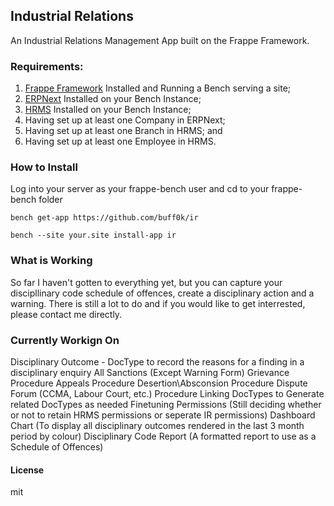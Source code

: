 ## Industrial Relations

An Industrial Relations Management App built on the Frappe Framework.

### Requirements:

1. [Frappe Framework](https://github.com/frappe/frappe) Installed and Running a Bench serving a site;
2. [ERPNext](https://github.com/frappe/erpnext) Installed on your Bench Instance;
3. [HRMS](https://github.com/frappe/hrms) Installed on your Bench Instance;
4. Having set up at least one Company in ERPNext;
5. Having set up at least one Branch in HRMS; and
6. Having set up at least one Employee in HRMS.

### How to Install

Log into your server as your frappe-bench user and cd to your frappe-bench folder

````
bench get-app https://github.com/buff0k/ir
````

````
bench --site your.site install-app ir
````

### What is Working

So far I haven't gotten to everything yet, but you can capture your discipllinary code schedule of offences, create a disciplinary action and a warning. There is still a lot to do and if you would like to get interrested, please contact me directly.
   
### Currently Workign On

Disciplinary Outcome - DocType to record the reasons for a finding in a disciplinary enquiry
All Sanctions (Except Warning Form)
Grievance Procedure
Appeals Procedure
Desertion\Absconsion Procedure
Dispute Forum (CCMA, Labour Court, etc.) Procedure
Linking DocTypes to Generate related DocTypes as needed
Finetuning Permissions (Still deciding whether or not to retain HRMS permissions or seperate IR permissions)
Dashboard Chart (To display all disciplinary outcomes rendered in the last 3 month period by colour)
Disciplinary Code Report (A formatted report to use as a Schedule of Offences)


#### License

mit
